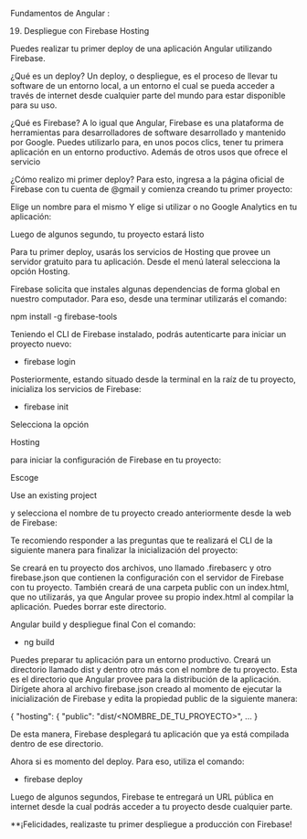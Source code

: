 Fundamentos de Angular :

19. Despliegue con Firebase Hosting

Puedes realizar tu primer deploy de una aplicación Angular utilizando Firebase.

¿Qué es un deploy?
Un deploy, o despliegue, es el proceso de llevar tu software de un entorno local, a un entorno el cual se pueda acceder a través de internet desde cualquier parte del mundo para estar disponible para su uso.

¿Qué es Firebase?
A lo igual que Angular, Firebase es una plataforma de herramientas para desarrolladores de software desarrollado y mantenido por Google. Puedes utilizarlo para, en unos pocos clics, tener tu primera aplicación en un entorno productivo. Además de otros usos que ofrece el servicio

¿Cómo realizo mi primer deploy?
Para esto, ingresa a la página oficial de Firebase con tu cuenta de @gmail y comienza creando tu primer proyecto:

Elige un nombre para el mismo Y elige si utilizar o no Google Analytics en tu aplicación:


Luego de algunos segundo, tu proyecto estará listo


Para tu primer deploy, usarás los servicios de Hosting que provee un servidor gratuito para tu aplicación. Desde el menú lateral selecciona la opción Hosting.

Firebase solicita que instales algunas dependencias de forma global en nuestro computador. Para eso, desde una terminar utilizarás el comando:

npm install -g firebase-tools

Teniendo el CLI de Firebase instalado, podrás autenticarte para iniciar un proyecto nuevo:

- firebase login

Posteriormente, estando situado desde la terminal en la raíz de tu proyecto, inicializa los servicios de Firebase:


- firebase init

Selecciona la opción

Hosting

para iniciar la configuración de Firebase en tu proyecto:

Escoge

Use an existing project

y selecciona el nombre de tu proyecto creado anteriormente desde la web de Firebase:

Te recomiendo responder a las preguntas que te realizará el CLI de la siguiente manera para finalizar la inicialización del proyecto:

Se creará en tu proyecto dos archivos, uno llamado .firebaserc y otro firebase.json que contienen la configuración con el servidor de Firebase con tu proyecto. También creará de una carpeta public con un index.html, que no utilizarás, ya que Angular provee su propio index.html al compilar la aplicación. Puedes borrar este directorio.

Angular build y despliegue final
Con el comando:

- ng build

Puedes preparar tu aplicación para un entorno productivo. Creará un directorio llamado dist y dentro otro más con el nombre de tu proyecto. Esta es el directorio que Angular provee para la distribución de la aplicación.
Dirígete ahora al archivo firebase.json creado al momento de ejecutar la inicialización de Firebase y edita la propiedad public de la siguiente manera:

{
 "hosting": {
    "public": "dist/<NOMBRE_DE_TU_PROYECTO>",
    ...
 }

De esta manera, Firebase desplegará tu aplicación que ya está compilada dentro de ese directorio.

Ahora si es momento del deploy. Para eso, utiliza el comando:
- firebase deploy

Luego de algunos segundos, Firebase te entregará un URL pública en internet desde la cual podrás acceder a tu proyecto desde cualquier parte.

**¡Felicidades, realizaste tu primer despliegue a producción con Firebase!






